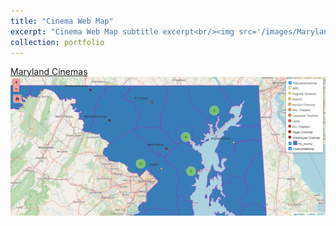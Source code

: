 ```yaml
---
title: "Cinema Web Map"
excerpt: "Cinema Web Map subtitle excerpt<br/><img src='/images/MarylandCinemasWebmap-500x300.png'>"
collection: portfolio
---
```


[Maryland Cinemas<img src='/images/MarylandCinemasWebmap-500x300.png'>](https://kefauversam2023.github.io/portfolio/MarylandCinemasWebmap/#8/38.970/-74.724)
